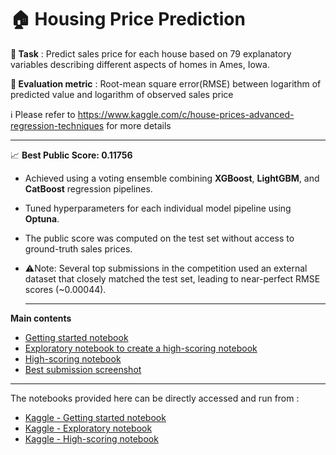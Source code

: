 # 🏠 Housing Price Prediction 

**📝 Task** : Predict sales price for each house based on 79 explanatory variables describing different aspects of homes in Ames, Iowa.

**📏 Evaluation metric** : Root-mean square error(RMSE) between logarithm of predicted value and logarithm of observed sales price

ℹ️ Please refer to https://www.kaggle.com/c/house-prices-advanced-regression-techniques for more details

-------------------------------------------------------------------------------------------------------

📈 **Best Public Score: 0.11756**
- Achieved using a voting ensemble combining **XGBoost**, **LightGBM**, and **CatBoost** regression pipelines.
- Tuned hyperparameters for each individual model pipeline using **Optuna**.
- The public score was computed on the test set without access to ground-truth sales prices.
- ⚠️Note: Several top submissions in the competition used an external dataset that closely matched the test set, leading to near-perfect RMSE scores (~0.00044).

  -------------------------------------------------------------------------------------------------------

**Main contents**
- [Getting started notebook](https://github.com/abhivij/housing_price_prediction/blob/main/housing-price-prediction.ipynb)
- [Exploratory notebook to create a high-scoring notebook](https://github.com/abhivij/housing_price_prediction/blob/main/housing-price-prediction-part-2-exploratory.ipynb)
- [High-scoring notebook](https://github.com/abhivij/housing_price_prediction/blob/main/housing-price-prediction-part-2.ipynb)
- [Best submission screenshot](https://github.com/abhivij/housing_price_prediction/blob/main/Submission_result.png)

-------------------------------------------------------------------------------------------------------

The notebooks provided here can be directly accessed and run from :
- [Kaggle - Getting started notebook](https://www.kaggle.com/code/abhivij/housing-price-prediction)
- [Kaggle - Exploratory notebook](https://www.kaggle.com/code/abhivij/housing-price-prediction-part-2-exploratory)
- [Kaggle - High-scoring notebook](https://www.kaggle.com/code/abhivij/housing-price-prediction-part-2)





